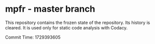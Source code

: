 # mpfr - master branch

This repository contains the frozen state of the repository.
Its history is cleared. It is used only for static code
analysis with Codacy.

Commit Time: 1729393605